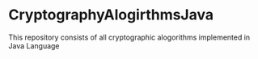 # CryptographyAlogirthmsJava
This repository consists of all cryptographic alogorithms implemented in Java Language
